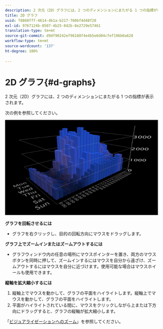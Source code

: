 ```yaml
---
description: 2 次元（2D）グラフには、2 つのディメンションにまたがる 1 つの指標が表示されます。
title: 2D グラフ
uuid: f8860fff-4614-4b1a-b217-760bf4d48f20
exl-id: 9767124b-8507-4b25-842b-8e2729e57461
translation-type: tm+mt
source-git-commit: d9df90242ef96188f4e4b5e6d04cfef196b0a628
workflow-type: tm+mt
source-wordcount: '137'
ht-degree: 100%

---
```


# 2D グラフ{#d-graphs}

2 次元（2D）グラフには、2 つのディメンションにまたがる 1 つの指標が表示されます。

次の例を参照してください。

![](assets/vis_2DGraph.png)

**グラフを回転させるには**

* グラフを右クリックし、目的の回転方向にマウスをドラッグします。

**グラフ上でズームインまたはズームアウトするには**

* グラフウィンドウ内の任意の場所にマウスポインターを置き、両方のマウスボタンを同時に押して、ズームインするにはマウスを自分から遠ざけ、ズームアウトするにはマウスを自分に近づけます。使用可能な場合はマウスホイールも使用できます。 

**縦軸を拡大縮小するには**

1. 縦軸上でマウスを動かして、グラフの平面をハイライトします。縦軸上でマウスを動かして、グラフの平面をハイライトします。
1. 平面がハイライトされている間に、マウスをクリックしながら上または下方向にドラッグすると、グラフの縦軸が拡大縮小します。

「[ビジュアライゼーションへのズーム](../../../../home/c-get-started/c-vis/c-zoom-vis.md#concept-7e33670bb5344f78a316f1a84cc20530)」を参照してください。
